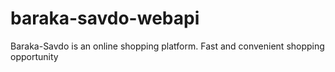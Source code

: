 # baraka-savdo-webapi
Baraka-Savdo is an online shopping platform. Fast and convenient shopping opportunity    
        
            
    
        

 
 
